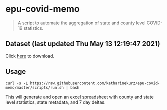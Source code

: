 # epu-covid-memo

> A script to automate the aggregation of state and county level COVID-19 statistics.

<!-- tmpl start -->

## Dataset (last updated Thu May 13 12:19:47 2021)

Click [here](https://covid-artifacts.s3.amazonaws.com/records/2021-5-13-121947-covid_artifact.xls) to download.

<!-- tmpl end -->

## Usage

```
curl -s -L https://raw.githubusercontent.com/katharinekurz/epu-covid-memo/master/scripts/run.sh | bash
```

This will generate and open an excel spreadsheet with county and state level statistics, state metadata, and 7 day deltas.